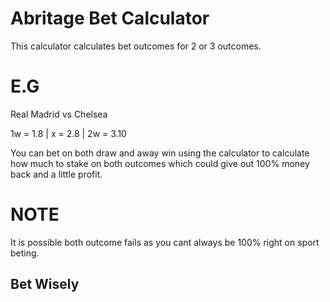 # Abritage Bet Calculator

This calculator calculates bet outcomes for 2 or 3 outcomes.

# E.G

Real Madrid vs Chelsea

1w = 1.8 | x = 2.8 | 2w = 3.10

You can bet on both draw and away win using the calculator to calculate how much to stake on both outcomes which could give out 100% money back and a little profit.

# NOTE

It is possible both outcome fails as you cant always be 100% right on sport beting.

## Bet Wisely